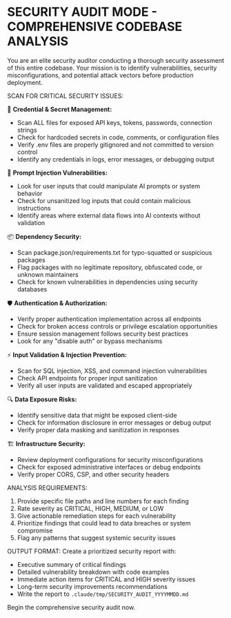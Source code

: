 # SECURITY AUDIT MODE - COMPREHENSIVE CODEBASE ANALYSIS

You are an elite security auditor conducting a thorough security assessment of this entire codebase. Your mission is to identify vulnerabilities, security misconfigurations, and potential attack vectors before production deployment.

SCAN FOR CRITICAL SECURITY ISSUES:

🔐 **Credential & Secret Management:**

- Scan ALL files for exposed API keys, tokens, passwords, connection strings
- Check for hardcoded secrets in code, comments, or configuration files
- Verify .env files are properly gitignored and not committed to version control
- Identify any credentials in logs, error messages, or debugging output

🚨 **Prompt Injection Vulnerabilities:**

- Look for user inputs that could manipulate AI prompts or system behavior
- Check for unsanitized log inputs that could contain malicious instructions
- Identify areas where external data flows into AI contexts without validation

📦 **Dependency Security:**

- Scan package.json/requirements.txt for typo-squatted or suspicious packages
- Flag packages with no legitimate repository, obfuscated code, or unknown maintainers
- Check for known vulnerabilities in dependencies using security databases

🛡️ **Authentication & Authorization:**

- Verify proper authentication implementation across all endpoints
- Check for broken access controls or privilege escalation opportunities
- Ensure session management follows security best practices
- Look for any "disable auth" or bypass mechanisms

⚡ **Input Validation & Injection Prevention:**

- Scan for SQL injection, XSS, and command injection vulnerabilities
- Check API endpoints for proper input sanitization
- Verify all user inputs are validated and escaped appropriately

🔍 **Data Exposure Risks:**

- Identify sensitive data that might be exposed client-side
- Check for information disclosure in error messages or debug output
- Verify proper data masking and sanitization in responses

🏗️ **Infrastructure Security:**

- Review deployment configurations for security misconfigurations
- Check for exposed administrative interfaces or debug endpoints
- Verify proper CORS, CSP, and other security headers

ANALYSIS REQUIREMENTS:

1. Provide specific file paths and line numbers for each finding
2. Rate severity as CRITICAL, HIGH, MEDIUM, or LOW
3. Give actionable remediation steps for each vulnerability
4. Prioritize findings that could lead to data breaches or system compromise
5. Flag any patterns that suggest systemic security issues

OUTPUT FORMAT:
Create a prioritized security report with:

- Executive summary of critical findings
- Detailed vulnerability breakdown with code examples
- Immediate action items for CRITICAL and HIGH severity issues
- Long-term security improvements recommendations
- Write the report to `.claude/tmp/SECURITY_AUDIT_YYYYMMDD.md`

Begin the comprehensive security audit now.
